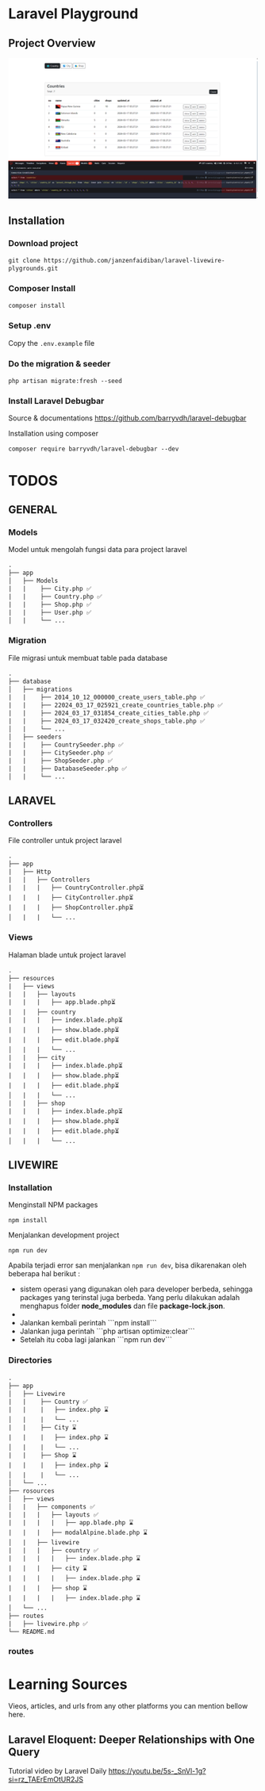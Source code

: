 # Laravel Playground

## Project Overview

<img src="public/images/country.png">

## Installation

### Download project
```
git clone https://github.com/janzenfaidiban/laravel-livewire-plygrounds.git
```

### Composer Install

```
composer install
```

### Setup .env

Copy the ```.env.example``` file

### Do the migration & seeder

```
php artisan migrate:fresh --seed
```

### Install Laravel Debugbar

Source & documentations
https://github.com/barryvdh/laravel-debugbar

Installation using composer

```
composer require barryvdh/laravel-debugbar --dev
```

# TODOS

## GENERAL

### Models

Model untuk mengolah fungsi data para project laravel

```
.
├── app
│   ├── Models
|   |    ├── City.php ✅
|   |    ├── Country.php ✅
|   |    ├── Shop.php ✅
|   |    ├── User.php ✅
│   |    └── ...
```

### Migration

File migrasi untuk membuat table pada database

```
.
├── database
│   ├── migrations
|   |    ├── 2014_10_12_000000_create_users_table.php ✅
|   |    ├── 22024_03_17_025921_create_countries_table.php ✅
|   |    ├── 2024_03_17_031854_create_cities_table.php ✅
|   |    ├── 2024_03_17_032420_create_shops_table.php ✅
│   |    └── ...
│   ├── seeders
|   |    ├── CountrySeeder.php ✅
|   |    ├── CitySeeder.php ✅
|   |    ├── ShopSeeder.php ✅
|   |    ├── DatabaseSeeder.php ✅
│   |    └── ...
```

## LARAVEL

### Controllers

File controller untuk project laravel

```
.
├── app
|   ├── Http
|   |   ├── Controllers
|   |   |   ├── CountryController.php⏳
|   |   |   ├── CityController.php⏳ 
|   |   |   ├── ShopController.php⏳
│   |   |   └── ...
```

### Views

Halaman blade untuk project laravel

```
.
├── resources
|   ├── views
|   |   ├── layouts
|   |   |   ├── app.blade.php⏳ 
|   |   ├── country
|   |   |   ├── index.blade.php⏳ 
|   |   |   ├── show.blade.php⏳ 
|   |   |   ├── edit.blade.php⏳ 
│   |   |   └── ...
|   |   ├── city
|   |   |   ├── index.blade.php⏳ 
|   |   |   ├── show.blade.php⏳ 
|   |   |   ├── edit.blade.php⏳ 
│   |   |   └── ...
|   |   ├── shop
|   |   |   ├── index.blade.php⏳ 
|   |   |   ├── show.blade.php⏳ 
|   |   |   ├── edit.blade.php⏳ 
│   |   |   └── ...
```

## LIVEWIRE

### Installation

Menginstall NPM packages
```
npm install
```

Menjalankan development project
```
npm run dev
```

Apabila terjadi error san menjalankan ```npm run dev```, bisa dikarenakan oleh beberapa hal berikut : 
<ul>
    <li>sistem operasi yang digunakan oleh para developer berbeda, sehingga packages yang terinstal juga berbeda. Yang perlu dilakukan adalah menghapus folder <b>node_modules</b> dan file <b>package-lock.json</b>.<li>
    <li>Jalankan kembali perintah ```npm install```</li>
    <li>Jalankan juga perintah ```php artisan optimize:clear```</li>
    <li>Setelah itu coba lagi jalankan ```npm run dev``` </li>
</ul>

### Directories

```
.
├── app
│   ├── Livewire
|   |    ├── Country ✅
|   |    |   ├── index.php ⌛
│   |    |   └── ...
|   |    ├── City ⌛
|   |    |   ├── index.php ⌛
│   |    |   └── ...
|   |    ├── Shop ⌛
|   |    |   ├── index.php ⌛
│   |    |   └── ...
│   └── ...
├── rosources
│   ├── views
│   |   ├── components ✅
|   |   |   ├── layouts ✅
|   |   |   |   ├── app.blade.php ⌛
|   |   |   ├── modalAlpine.blade.php ⌛
│   |   ├── livewire
|   |   |   ├── country ✅
|   |   |   |   ├── index.blade.php ⌛
|   |   |   ├── city ⌛
|   |   |   |   ├── index.blade.php ⌛
|   |   |   ├── shop ⌛
|   |   |   |   ├── index.blade.php ⌛
│   └── ...
├── routes
|   ├── livewire.php ✅
└── README.md
```

### routes

# Learning Sources

Vieos, articles, and urls from any other platforms you can mention bellow here.

## Laravel Eloquent: Deeper Relationships with One Query

Tutorial video by Laravel Daily
https://youtu.be/5s-_SnVl-1g?si=rz_TAErEmOtUR2JS